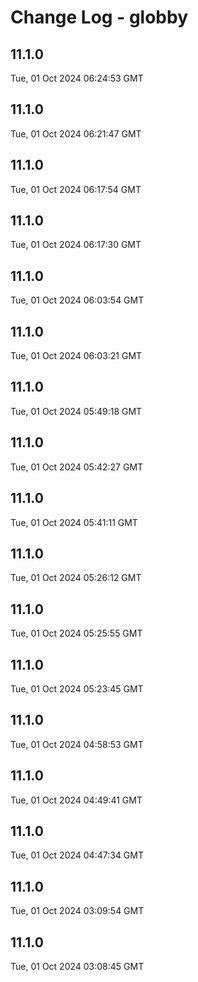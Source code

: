 # Change Log - globby

<!-- This log was last generated on Tue, 01 Oct 2024 06:24:53 GMT and should not be manually modified. -->

<!-- Start content -->

## 11.1.0

Tue, 01 Oct 2024 06:24:53 GMT

## 11.1.0

Tue, 01 Oct 2024 06:21:47 GMT

## 11.1.0

Tue, 01 Oct 2024 06:17:54 GMT

## 11.1.0

Tue, 01 Oct 2024 06:17:30 GMT

## 11.1.0

Tue, 01 Oct 2024 06:03:54 GMT

## 11.1.0

Tue, 01 Oct 2024 06:03:21 GMT

## 11.1.0

Tue, 01 Oct 2024 05:49:18 GMT

## 11.1.0

Tue, 01 Oct 2024 05:42:27 GMT

## 11.1.0

Tue, 01 Oct 2024 05:41:11 GMT

## 11.1.0

Tue, 01 Oct 2024 05:26:12 GMT

## 11.1.0

Tue, 01 Oct 2024 05:25:55 GMT

## 11.1.0

Tue, 01 Oct 2024 05:23:45 GMT

## 11.1.0

Tue, 01 Oct 2024 04:58:53 GMT

## 11.1.0

Tue, 01 Oct 2024 04:49:41 GMT

## 11.1.0

Tue, 01 Oct 2024 04:47:34 GMT

## 11.1.0

Tue, 01 Oct 2024 03:09:54 GMT

## 11.1.0

Tue, 01 Oct 2024 03:08:45 GMT
